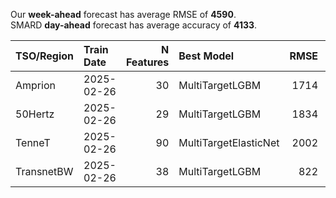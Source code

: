 
Our __week-ahead__ forecast has average RMSE of __4590__.  
SMARD __day-ahead__ forecast has average accuracy of __4133__. 
    
| TSO/Region   | Train Date   |   N Features | Best Model            |   RMSE |   TSO RMSE |
|:-------------|:-------------|-------------:|:----------------------|-------:|-----------:|
| Amprion      | 2025-02-26   |           30 | MultiTargetLGBM       |   1714 |       1779 |
| 50Hertz      | 2025-02-26   |           29 | MultiTargetLGBM       |   1834 |       4632 |
| TenneT       | 2025-02-26   |           90 | MultiTargetElasticNet |   2002 |       1727 |
| TransnetBW   | 2025-02-26   |           38 | MultiTargetLGBM       |    822 |       1185 |
